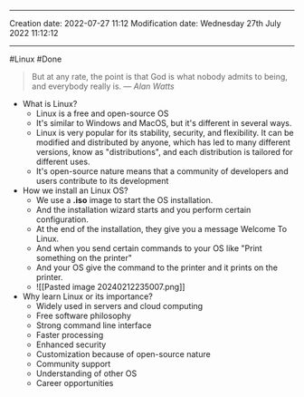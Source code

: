 
----
Creation date: 2022-07-27 11:12
Modification date: Wednesday 27th July 2022 11:12:12

----

#Linux 
#Done 

> But at any rate, the point is that God is what nobody admits to being, and everybody really is.
> — <cite>Alan Watts</cite>

- What is Linux?
	- Linux is a free and open-source OS
	- It's similar to Windows and MacOS, but it's different in several ways.
	- Linux is very popular for its stability, security, and flexibility. It can be modified and distributed by anyone, which has led to many different versions, know as "distributions", and each distribution is tailored for different uses.
	- It's open-source nature means that a community of developers and users contribute to its development
- How we install an Linux OS?
	- We use a **.iso** image to start the OS installation.
	- And the installation wizard starts and you perform certain configuration.
	- At the end of the installation, they give you a message Welcome To Linux.
	- And when you send certain commands to your OS like "Print something on the printer"
	- And your OS give the command to the printer and it prints on the printer.
	- ![[Pasted image 20240212235007.png]]
- Why learn Linux or its importance?
	- Widely used in servers and cloud computing
	- Free software philosophy
	- Strong command line interface
	- Faster processing
	- Enhanced security
	- Customization because of open-source nature
	- Community support
	- Understanding of other OS
	- Career opportunities




